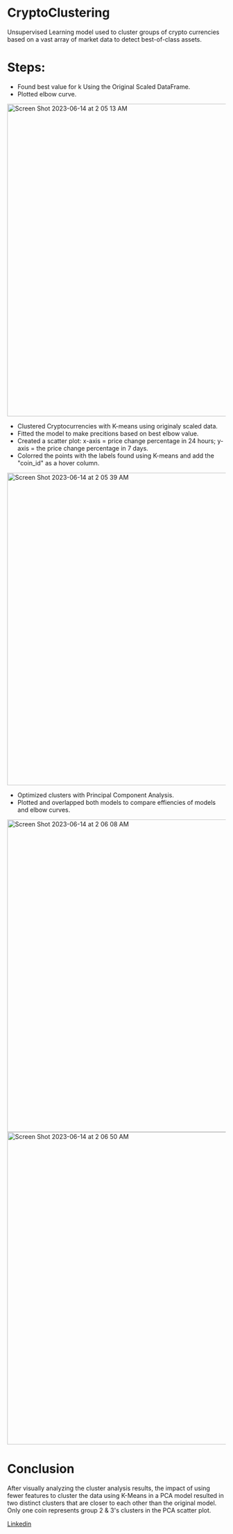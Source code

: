 # CryptoClustering

Unsupervised Learning model used to cluster groups of crypto currencies based on a vast array of market data to detect best-of-class assets.

# Steps:

* Found best value for k Using the Original Scaled DataFrame.
* Plotted elbow curve.
 <img width="720" alt="Screen Shot 2023-06-14 at 2 05 13 AM" src="https://github.com/Phil-Mart/CryptoClustering/assets/120279988/1cbfbc41-fe46-4068-9e09-e0b3648b7a7a">

* Clustered Cryptocurrencies with K-means using originaly scaled data.
* Fitted the model to make precitions based on best elbow value.
* Created a scatter plot: x-axis = price change percentage in 24 hours; y-axis = the price change percentage in 7 days. 
* Colorred the points with the labels found using K-means and add the "coin_id" as a hover column.
<img width="720" alt="Screen Shot 2023-06-14 at 2 05 39 AM" src="https://github.com/Phil-Mart/CryptoClustering/assets/120279988/da50fde8-ed7e-4749-b2a5-607ad8a1a9a0">


* Optimized clusters with Principal Component Analysis.
* Plotted and overlapped both models to compare effiencies of models and elbow curves. 
<img width="720" alt="Screen Shot 2023-06-14 at 2 06 08 AM" src="https://github.com/Phil-Mart/CryptoClustering/assets/120279988/cdf5e68b-4c5f-431b-a174-807b54061b63">
<img width="720" alt="Screen Shot 2023-06-14 at 2 06 50 AM" src="https://github.com/Phil-Mart/CryptoClustering/assets/120279988/a484cecb-81de-4e12-8273-e472c730691f">



# Conclusion

After visually analyzing the cluster analysis results, the impact of using fewer features to cluster the data using K-Means in a PCA model resulted in two distinct clusters that are closer to each other than the original model. Only one coin represents group 2 & 3's clusters in the PCA scatter plot.

[Linkedin](linkedin.com/in/phil-mart) 
